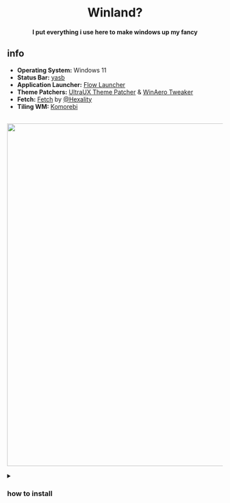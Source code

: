 <h1 align="center">Winland?
<br><h4 align="center">I put everything i use here to make windows up my fancy<br>

## info
- **Operating System:** Windows 11
- **Status Bar:** [yasb](https://github.com/da-rth/yasb)
- **Application Launcher:** [Flow Launcher](https://github.com/Flow-Launcher/Flow.Launcher)
- **Theme Patchers:** [UltraUX Theme Patcher](https://mhoefs.eu/software_uxtheme.php?ref=syssel&lang=en) & [WinAero Tweaker](https://winaero.com/downloads/winaerotweaker.zip)
- **Fetch:** [Fetch](https://github.com/Hexality/fetch) by [@Hexality](https://github.com/Hexality)
- **Tiling WM:** [Komorebi](https://github.com/LGUG2Z/komorebi)


<br><img width="800-" align="center" src="https://github.com/Welpyes/Welpyes-Dotfiles/assets/110968684/5190f629-5dec-4493-a2e2-9d9bcb60786a">

<details>
<summary><h3>how to install</h3></summary>

### Prerequisites
- Make sure you have [Python 3.10+](https://www.python.org/downloads/) and pip installed
- You Have [git](https://git-scm.com/download/win) installed
- You have Jetbrains [Nerdfonts](https://github.com/ryanoasis/nerd-fonts/releases/download/v3.1.1/JetBrainsMono.zip) installed
<br><b>all of these can be installed using [scoop](https://scoop.sh/)</b>

<b>this script only installs [yasb](https://github.com/da-rth/yasb)

```
irm https://raw.githubusercontent.com/Welpyes/Welpyes-Dotfiles/main/install.ps1 | iex
```
to change themes you can use this command
```
./welpyes-dotfiles\theme-selector\main.ps1
```


<br> after you installed them you can run the `run-silent.vbs` in the `c:\users\{your username}\welpyes-dotfiles` and you should be good to go

</details>
